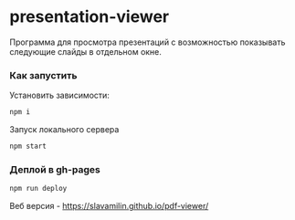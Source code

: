 # presentation-viewer

Программа для просмотра презентаций с возможностью показывать следующие слайды в отдельном окне.

### Как запустить
Установить зависимости: 
```bash
npm i
```
Запуск локального сервера
```bash
npm start
```
### Деплой в gh-pages
```bash
npm run deploy
```
Веб версия - https://slavamilin.github.io/pdf-viewer/
